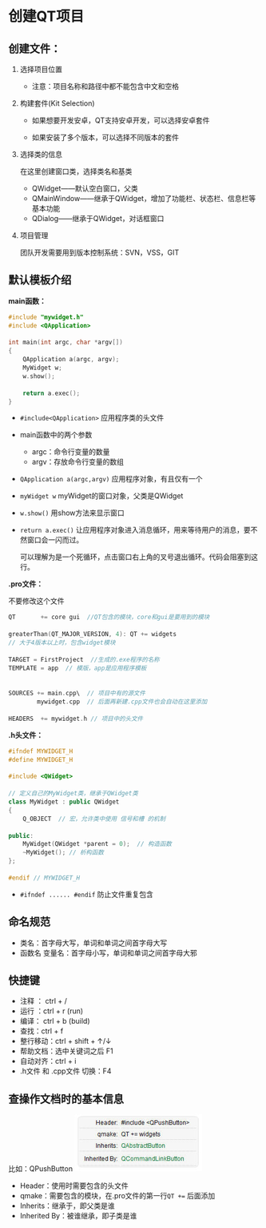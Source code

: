 # 创建QT项目

## 创建文件：

1. 选择项目位置

    - 注意：项目名称和路径中都不能包含中文和空格

2. 构建套件(Kit Selection)

    - 如果想要开发安卓，QT支持安卓开发，可以选择安卓套件

    - 如果安装了多个版本，可以选择不同版本的套件

3. 选择类的信息

    在这里创建窗口类，选择类名和基类
    - QWidget——默认空白窗口，父类
    - QMainWindow——继承于QWidget，增加了功能栏、状态栏、信息栏等基本功能
    - QDialog——继承于QWidget，对话框窗口

4. 项目管理

    团队开发需要用到版本控制系统：SVN，VSS，GIT

## 默认模板介绍

**main函数：**

```C++
#include "mywidget.h"
#include <QApplication>

int main(int argc, char *argv[])
{
    QApplication a(argc, argv);
    MyWidget w;
    w.show();

    return a.exec();
}
```
- `#include<QApplication>` 应用程序类的头文件
- main函数中的两个参数
  - argc：命令行变量的数量
  - argv：存放命令行变量的数组

- `QApplication a(argc,argv)` 应用程序对象，有且仅有一个
- `myWidget w` myWidget的窗口对象，父类是QWidget
- `w.show()` 用show方法来显示窗口
- `return a.exec()` 让应用程序对象进入消息循环，用来等待用户的消息，要不然窗口会一闪而过。

    可以理解为是一个死循环，点击窗口右上角的叉号退出循环。代码会阻塞到这行。

**.pro文件：**

不要修改这个文件
```C++
QT       += core gui  //QT包含的模块，core和gui是要用到的模块

greaterThan(QT_MAJOR_VERSION, 4): QT += widgets 
// 大于4版本以上时，包含widget模块

TARGET = FirstProject  //生成的.exe程序的名称
TEMPLATE = app  // 模版，app是应用程序模板


SOURCES += main.cpp\  // 项目中有的源文件
        mywidget.cpp  // 后面再新建.cpp文件也会自动在这里添加

HEADERS  += mywidget.h // 项目中的头文件
```

**.h头文件：**

```C++
#ifndef MYWIDGET_H
#define MYWIDGET_H

#include <QWidget>

// 定义自己的MyWidget类，继承于QWidget类
class MyWidget : public QWidget  
{
    Q_OBJECT  // 宏，允许类中使用 信号和槽 的机制

public:
    MyWidget(QWidget *parent = 0);  // 构造函数
    ~MyWidget(); // 析构函数
};

#endif // MYWIDGET_H
```

- `#ifndef ...... #endif` 防止文件重复包含

## 命名规范
- 类名：首字母大写，单词和单词之间首字母大写
- 函数名 变量名：首字母小写，单词和单词之间首字母大邪

## 快捷键
- 注释 ： ctrl + /
- 运行 ：ctrl + r (run)
- 编译： ctrl + b (build)
- 查找：ctrl + f
- 整行移动：ctrl + shift + ↑/↓
- 帮助文档：选中关键词之后 F1
- 自动对齐：ctrl + i
- .h文件 和 .cpp文件 切换：F4

## 查操作文档时的基本信息

比如：QPushButton
<img src="./QPushButton.jpg">
- Header：使用时需要包含的头文件
- qmake：需要包含的模块，在.pro文件的第一行`QT +=` 后面添加
- Inherits：继承于，即父类是谁
- Inherited By：被谁继承，即子类是谁




